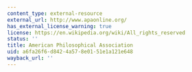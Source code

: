 ```yaml
---
content_type: external-resource
external_url: http://www.apaonline.org/
has_external_license_warning: true
license: https://en.wikipedia.org/wiki/All_rights_reserved
status: ''
title: American Philosophical Association
uid: a6fa26f6-d842-4a57-8e01-51e1a121e648
wayback_url: ''
---
```

